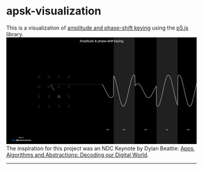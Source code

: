 # apsk-visualization

This is a visualization of [amplitude and phase-shift keying](https://en.wikipedia.org/wiki/Amplitude_and_phase-shift_keying) using the [p5.js](https://p5js.org/) library.
![Alt text](apsk-vis.png)
The inspiration for this project was an NDC Keynote by Dylan Beattie:
[Apps, Algorithms and Abstractions: Decoding our Digital World](https://www.youtube.com/watch?v=TPS-eFmdepw&t=996s).

---
